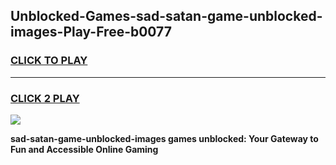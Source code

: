 
## Unblocked-Games-sad-satan-game-unblocked-images-Play-Free-b0077
<h3>
<a href="https://premium76.site?title=sad-satan-game-unblocked-images&ref=24M">CLICK TO PLAY</a></h3>
<hr>

<h3>
<a href="https://premium76.site?title=sad-satan-game-unblocked-images&ref=24M">CLICK 2 PLAY</a>
  
</h3>

<a href="https://premium76.site?title=sad-satan-game-unblocked-images&ref=24M"><img src="https://clearcache.store/games.png"></a>


**sad-satan-game-unblocked-images games unblocked: Your Gateway to Fun and Accessible Online Gaming**
